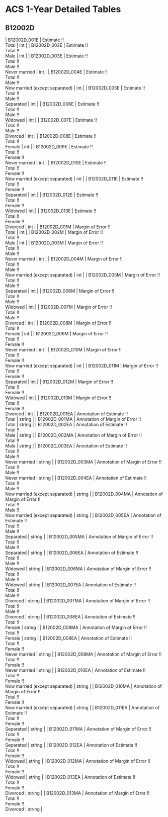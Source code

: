 # ACS 1-Year Detailed Tables

## B12002D

| B12002D_001E | Estimate !!<br>Total | int |
| B12002D_002E | Estimate !!<br>Total !!<br>Male | int |
| B12002D_003E | Estimate !!<br>Total !!<br>Male !!<br>Never married | int |
| B12002D_004E | Estimate !!<br>Total !!<br>Male !!<br>Now married (except separated) | int |
| B12002D_005E | Estimate !!<br>Total !!<br>Male !!<br>Separated | int |
| B12002D_006E | Estimate !!<br>Total !!<br>Male !!<br>Widowed | int |
| B12002D_007E | Estimate !!<br>Total !!<br>Male !!<br>Divorced | int |
| B12002D_008E | Estimate !!<br>Total !!<br>Female | int |
| B12002D_009E | Estimate !!<br>Total !!<br>Female !!<br>Never married | int |
| B12002D_010E | Estimate !!<br>Total !!<br>Female !!<br>Now married (except separated) | int |
| B12002D_011E | Estimate !!<br>Total !!<br>Female !!<br>Separated | int |
| B12002D_012E | Estimate !!<br>Total !!<br>Female !!<br>Widowed | int |
| B12002D_013E | Estimate !!<br>Total !!<br>Female !!<br>Divorced | int |
| B12002D_001M | Margin of Error !!<br>Total | int |
| B12002D_002M | Margin of Error !!<br>Total !!<br>Male | int |
| B12002D_003M | Margin of Error !!<br>Total !!<br>Male !!<br>Never married | int |
| B12002D_004M | Margin of Error !!<br>Total !!<br>Male !!<br>Now married (except separated) | int |
| B12002D_005M | Margin of Error !!<br>Total !!<br>Male !!<br>Separated | int |
| B12002D_006M | Margin of Error !!<br>Total !!<br>Male !!<br>Widowed | int |
| B12002D_007M | Margin of Error !!<br>Total !!<br>Male !!<br>Divorced | int |
| B12002D_008M | Margin of Error !!<br>Total !!<br>Female | int |
| B12002D_009M | Margin of Error !!<br>Total !!<br>Female !!<br>Never married | int |
| B12002D_010M | Margin of Error !!<br>Total !!<br>Female !!<br>Now married (except separated) | int |
| B12002D_011M | Margin of Error !!<br>Total !!<br>Female !!<br>Separated | int |
| B12002D_012M | Margin of Error !!<br>Total !!<br>Female !!<br>Widowed | int |
| B12002D_013M | Margin of Error !!<br>Total !!<br>Female !!<br>Divorced | int |
| B12002D_001EA | Annotation of Estimate !!<br>Total | string |
| B12002D_001MA | Annotation of Margin of Error !!<br>Total | string |
| B12002D_002EA | Annotation of Estimate !!<br>Total !!<br>Male | string |
| B12002D_002MA | Annotation of Margin of Error !!<br>Total !!<br>Male | string |
| B12002D_003EA | Annotation of Estimate !!<br>Total !!<br>Male !!<br>Never married | string |
| B12002D_003MA | Annotation of Margin of Error !!<br>Total !!<br>Male !!<br>Never married | string |
| B12002D_004EA | Annotation of Estimate !!<br>Total !!<br>Male !!<br>Now married (except separated) | string |
| B12002D_004MA | Annotation of Margin of Error !!<br>Total !!<br>Male !!<br>Now married (except separated) | string |
| B12002D_005EA | Annotation of Estimate !!<br>Total !!<br>Male !!<br>Separated | string |
| B12002D_005MA | Annotation of Margin of Error !!<br>Total !!<br>Male !!<br>Separated | string |
| B12002D_006EA | Annotation of Estimate !!<br>Total !!<br>Male !!<br>Widowed | string |
| B12002D_006MA | Annotation of Margin of Error !!<br>Total !!<br>Male !!<br>Widowed | string |
| B12002D_007EA | Annotation of Estimate !!<br>Total !!<br>Male !!<br>Divorced | string |
| B12002D_007MA | Annotation of Margin of Error !!<br>Total !!<br>Male !!<br>Divorced | string |
| B12002D_008EA | Annotation of Estimate !!<br>Total !!<br>Female | string |
| B12002D_008MA | Annotation of Margin of Error !!<br>Total !!<br>Female | string |
| B12002D_009EA | Annotation of Estimate !!<br>Total !!<br>Female !!<br>Never married | string |
| B12002D_009MA | Annotation of Margin of Error !!<br>Total !!<br>Female !!<br>Never married | string |
| B12002D_010EA | Annotation of Estimate !!<br>Total !!<br>Female !!<br>Now married (except separated) | string |
| B12002D_010MA | Annotation of Margin of Error !!<br>Total !!<br>Female !!<br>Now married (except separated) | string |
| B12002D_011EA | Annotation of Estimate !!<br>Total !!<br>Female !!<br>Separated | string |
| B12002D_011MA | Annotation of Margin of Error !!<br>Total !!<br>Female !!<br>Separated | string |
| B12002D_012EA | Annotation of Estimate !!<br>Total !!<br>Female !!<br>Widowed | string |
| B12002D_012MA | Annotation of Margin of Error !!<br>Total !!<br>Female !!<br>Widowed | string |
| B12002D_013EA | Annotation of Estimate !!<br>Total !!<br>Female !!<br>Divorced | string |
| B12002D_013MA | Annotation of Margin of Error !!<br>Total !!<br>Female !!<br>Divorced | string |


